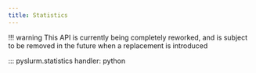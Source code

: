 ```yaml
---
title: Statistics
---
```


!!! warning
    This API is currently being completely reworked, and is subject to be
    removed in the future when a replacement is introduced

::: pyslurm.statistics
    handler: python
